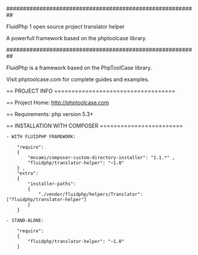  
##########################################################

FluidPhp 1 open source project translator helper

A powerfull framework based on the phptoolcase library.

##########################################################

FluidPhp is a framework based on the PhpToolCase library.

Visit phptoolcase.com for complete guides and examples.

== PROJECT INFO ===================================

== Project Home: http://phptoolcase.com

== Requirements: php version 5.3+

== INSTALLATION WITH COMPOSER ========================

	- WITH FLUIDPHP FRAMEWORK:
	
		"require": 
		{
			"mnsami/composer-custom-directory-installer": "1.1.*" ,
			"fluidphp/translator-helper": "~1.0"
		} ,
		"extra": 
		{
			"installer-paths": 
			{
				"./vendor/fluidphp/helpers/Translator": ["fluidphp/translator-helper"]
			}
		}
	
	- STAND-ALONE:
		
		"require": 
		{
			"fluidphp/translator-helper": "~1.0"
		}
